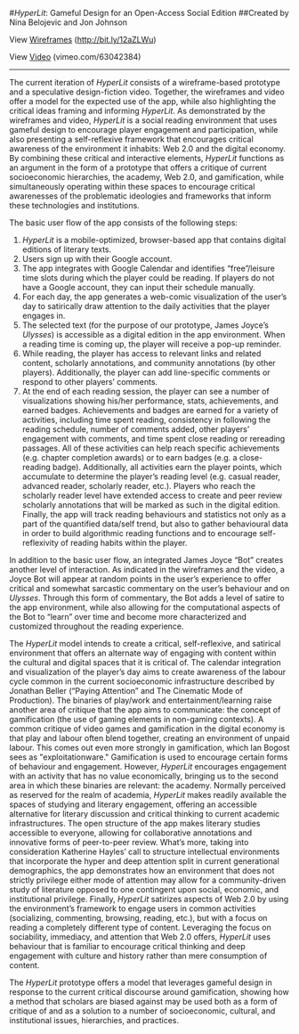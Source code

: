 #*HyperLit*: Gameful Design for an Open-Access Social Edition
##Created by Nina Belojevic and Jon Johnson 

View [Wireframes](https://github.com/uvicmakerlab/LongNowOfUlysses/blob/master/English507/HyperLit/HyperLitWireframesBot.md) (http://bit.ly/12aZLWu)

View [Video](https://vimeo.com/63042384) (vimeo.com/63042384)

-------------

  The current iteration of *HyperLit* consists of a wireframe-based prototype and a speculative design-fiction video. Together, the wireframes and video offer a model for the expected use of the app, while also highlighting the critical ideas framing and informing *HyperLit*. As demonstrated by the wireframes and video, *HyperLit* is a social reading environment that uses gameful design to encourage player engagement and participation, while also presenting a self-reflexive framework that encourages critical awareness of the environment it inhabits: Web 2.0 and the digital economy. By combining these critical and interactive elements, *HyperLit* functions as an argument in the form of a prototype that offers a critique of current socioeconomic hierarchies, the academy, Web 2.0, and gamification, while simultaneously operating within these spaces to encourage critical awarenesses of the problematic ideologies and frameworks that inform these technologies and institutions. 
	
The basic user flow of the app consists of the following steps:

1. *HyperLit* is a mobile-optimized, browser-based app that contains digital editions of literary texts.
2. Users sign up with their Google account.
3. The app integrates with Google Calendar and identifies “free”/leisure time slots during which the player could be reading. If players do not have a Google account, they can input their schedule manually. 
4. For each day, the app generates a web-comic visualization of the user’s day to satirically draw attention to the daily activities that the player engages in.
5. The selected text (for the purpose of our prototype, James Joyce’s *Ulysses*) is accessible as a digital edition in the app environment. When a reading time is coming up,  the player will receive a pop-up reminder.
6. While reading, the player has access to relevant links and related content, scholarly annotations, and community annotations (by other players). Additionally, the player can add line-specific comments or respond to other players’ comments.
7. At the end of each reading session, the player can see a number of visualizations showing his/her performance, stats, achievements, and earned badges. Achievements and badges are earned for a variety of activities, including time spent reading, consistency in following the reading schedule, number of comments added, other players’ engagement with comments, and time spent close reading or rereading passages. All of these activities can help reach specific achievements (e.g. chapter completion awards) or to earn badges (e.g. a close-reading badge). Additionally, all activities earn the player points, which accumulate to determine the player’s reading level (e.g. casual reader, advanced reader, scholarly reader, etc.). Players who reach the scholarly reader level have extended access to create and peer review scholarly annotations that will be marked as such in the digital edition. Finally, the app will track reading behaviours and statistics not only as a part of the quantified data/self trend, but also to gather behavioural data in order to build algorithmic reading functions and to encourage self-reflexivity of reading habits within the player.

In addition to the basic user flow, an integrated James Joyce “Bot” creates another level of interaction. As indicated in the wireframes and the video, a Joyce Bot will appear at random points in the user’s experience to offer critical and somewhat sarcastic commentary on the user’s behaviour and on *Ulysses*. Through this form of commentary, the Bot adds a level of satire to the app environment, while also allowing for the computational aspects of the Bot to “learn” over time and become more characterized and customized throughout the reading experience.
  
The *HyperLit* model intends to create a critical, self-reflexive, and satirical environment that offers an alternate way of engaging with content within the cultural and digital spaces that it is critical of. The calendar integration and visualization of the player’s day aims to create awareness of the labour cycle common in the current socioeconomic infrastructure described by Jonathan Beller (“Paying Attention” and The Cinematic Mode of Production).  The binaries of play/work and entertainment/learning raise another area of critique that the app aims to communicate: the concept of gamification (the use of gaming elements in non-gaming contexts). A common critique of video games and gamification in the digital economy is that play and labour often blend together, creating an environment of unpaid labour. This comes out even more strongly in gamification, which Ian Bogost sees as "exploitationware." Gamification is used to encourage certain forms of behaviour and engagement. However, *HyperLit* encourages engagement with an activity that has no value economically, bringing us to the second area in which these binaries are relevant: the academy. Normally perceived as reserved for the realm of academia, *HyperLit* makes readily available the spaces of studying and literary engagement, offering an accessible alternative for literary discussion and critical thinking to current academic infrastructures. The open structure of the app makes literary studies accessible to everyone, allowing for collaborative annotations and innovative forms of peer-to-peer review. What’s more, taking into consideration Katherine Hayles’ call to structure intellectual environments that incorporate the hyper and deep attention split in current generational demographics, the app demonstrates how an environment that does not strictly privilege either mode of attention may allow for a community-driven study of literature opposed to one contingent upon social, economic, and institutional privilege. Finally, *HyperLit* satirizes aspects of Web 2.0 by using the environment’s framework to engage users in common activities (socializing, commenting, browsing, reading, etc.), but with a focus on reading a completely different type of content. Leveraging the focus on sociability, immediacy, and attention that Web 2.0 offers, *HyperLit* uses behaviour that is familiar to encourage critical thinking and deep engagement with culture and history rather than mere consumption of content.
	
The *HyperLit* prototype offers a model that leverages gameful design in response to the current critical discourse around gamification, showing how a method that scholars are biased against may be used both as a form of critique of and as a solution to a number of socioeconomic, cultural, and institutional issues, hierarchies, and practices.
